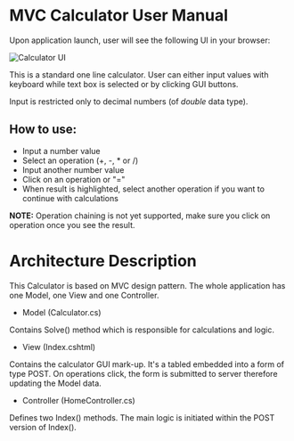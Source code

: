 # MVC Calculator User Manual
Upon application launch, user will see the following UI in your browser:

![Calculator UI](https://i.imgur.com/76vQcC4.jpg)

This is a standard one line calculator. User can either input values with keyboard while text box is selected or by clicking GUI buttons.

Input is restricted only to decimal numbers (of *double* data type). 

## How to use:

- Input a number value
- Select an operation (+, -, * or /)
- Input another number value
- Click on an operation or "="
- When result is highlighted, select another operation if you want to continue with calculations

**NOTE:** Operation chaining is not yet supported, make sure you click on operation once you see the result.
  
# Architecture Description
This Calculator is based on MVC design pattern. The whole application has one Model, one View and one Controller.
- Model (Calculator.cs)

Contains Solve() method which is responsible for calculations and logic.
- View (Index.cshtml)

Contains the calculator GUI mark-up. It's a tabled embedded into a form of type POST. On operations click, the form is submitted to server therefore updating the Model data. 
- Controller (HomeController.cs)

Defines two Index() methods. The main logic is initiated within the POST version of Index(). 
